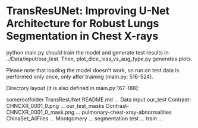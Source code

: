 # TransResUNet: Improving U-Net Architecture for Robust Lungs Segmentation in Chest X-rays

python main.py should train the model and generate test results
in ../Data/input/our_test. Then, plot_dice_loss_vs_aug_type.py
generates plots.

Please note that loading the model doesn't work, so run on test data
is performed only once, only after training (main.py: 516-524).

Directory layout (it is also defined in main.py:167-188):

somerootfolder
    TransResUNet
        README.md
        ...
    Data
        input
            our_test
                Contrast-CHNCXR_0001_0.png
                ...
            our_test_masks
                Contrast-CHNCXR_0001_0_mask.png
                ...
            pulmonary-chest-xray-abnormalities
                ChinaSet_AllFiles
                    ...
                Montgomery
                    ...
            segmentation
                test
                    ...
                train
                    ...
